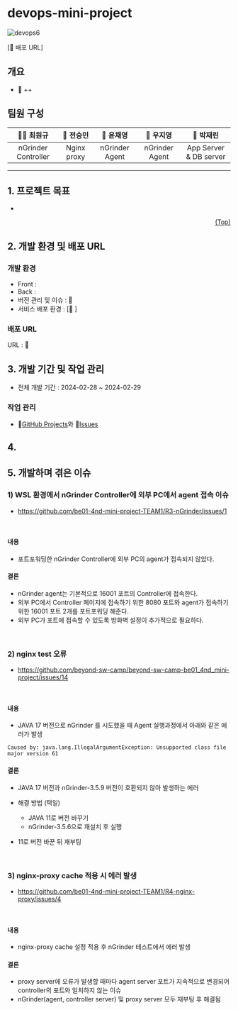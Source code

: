 # devops-mini-project
![devops6](https://github.com/be01-4nd-mini-project-TEAM1/R1-devops-project/assets/148875683/6cf88504-1818-445f-9744-309eb3061bad)


[🔗 배포 URL]
## 개요
- 📝 ++
## 팀원 구성


|                                                             **🐻‍❄️ 최원규**                                                              |                                                             **🐻 전승민**                                                              |                                                             **🐰 윤채영**                                                              |                                                             **🐨 우지영**                                                              |                                                             **🐯 박재린**                                                              |
| :-------------------------------------------------------------------------------------------------------------------------------------: | :-------------------------------------------------------------------------------------------------------------------------------------: | :-------------------------------------------------------------------------------------------------------------------------------------: | :-------------------------------------------------------------------------------------------------------------------------------------: | :-------------------------------------------------------------------------------------------------------------------------------------: |
|                             nGrinder Controller                             |                                                  Nginx proxy                                                  |                                                nGrinder Agent                                               |                            nGrinder Agent                         |                             App Server & DB server                             | 



***

## <span id="goal">1. 프로젝트 목표</span>
- 

<p align="right"><a href="#top">(Top)</a></p>

## <span id="dev">2. 개발 환경 및 배포 URL</span>
### 개발 환경
- Front : 
- Back : 
- 버전 관리 및 이슈 : 🔗
- 서비스 배포 환경 : [🔗 ]
### 배포 URL
URL : 🔗 


## <span id="task">3. 개발 기간 및 작업 관리</span>
- 전체 개발 기간 : 2024-02-28 ~ 2024-02-29
### 작업 관리
- 🔗[GitHub Projects](https://github.com/orgs/be01-4nd-mini-project-TEAM1/projects/1)와 🔗[Issues](https://github.com/be01-4nd-mini-project-TEAM1/R1-devops-project/issues/1)

## <span id="pages">4. </span>

## <span id="issues">5. 개발하며 겪은 이슈</span>
### 1) WSL 환경에서 nGrinder Controller에 외부 PC에서 agent 접속 이슈
   - https://github.com/be01-4nd-mini-project-TEAM1/R3-nGrinder/issues/1
   <br>

#### 내용
- 포트포워딩한 nGrinder Controller에 외부 PC의 agent가 접속되지 않았다.
#### 결론
- nGrinder agent는 기본적으로 16001 포트의 Controller에 접속한다.
- 외부 PC에서 Controller 페이지에 접속하기 위한 8080 포트와 agent가 접속하기 위한 16001 포트 2개를 포트포워딩 해준다.
- 외부 PC가 포트에 접속할 수 있도록 방화벽 설정이 추가적으로 필요하다.
<br>

### 2) nginx test 오류
   - https://github.com/beyond-sw-camp/beyond-sw-camp-be01_4nd_mini-project/issues/14
   <br>

#### 내용
- JAVA 17 버전으로 nGrinder 를 시도했을 때 Agent 실행과정에서 아래와 같은 에러가 발생
```
Caused by: java.lang.IllegalArgumentException: Unsupported class file major version 61
```
#### 결론
- JAVA 17 버전과 nGrinder-3.5.9 버전이 호환되지 않아 발생하는 에러

- 해결 방법 (택일)
   - JAVA 11로 버전 바꾸기
   - nGrinder-3.5.6으로 재설치 후 실행

- 11로 버전 바꾼 뒤 재부팅
<br>

### 3) nginx-proxy cache 적용 시 에러 발생
   - https://github.com/be01-4nd-mini-project-TEAM1/R4-nginx-proxy/issues/4
   <br>

#### 내용
- nginx-proxy cache 설정 적용 후 nGrinder 테스트에서 에러 발생
#### 결론
- proxy server에 오류가 발생할 때마다 agent server 포트가 지속적으로 변경되어 controller의 포트와 일치하지 않는 이슈
- nGrinder(agent, controller server) 및 proxy server 모두 재부팅 후 해결됨

<br>
